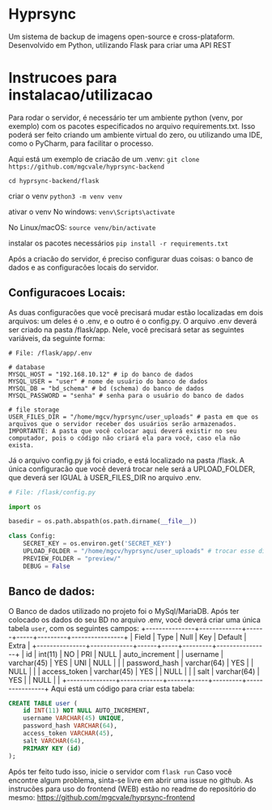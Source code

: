 # Hyprsync

Um sistema de backup de imagens open-source e cross-plataform.
Desenvolvido em Python, utilizando Flask para criar uma API REST

# Instrucoes para instalacao/utilizacao

Para rodar o servidor, é necessário ter um ambiente python (venv, por exemplo) com os pacotes especificados no arquivo requirements.txt.
Isso poderá ser feito criando um ambiente virtual do zero, ou utilizando uma IDE, como o PyCharm, para facilitar o processo.

Aqui está um exemplo de criacão de um .venv:
`git clone https://github.com/mgcvale/hyprsync-backend`

`cd hyprsync-backend/flask`

criar o venv
`python3 -m venv venv`

ativar o venv
No windows:
`venv\Scripts\activate`

No Linux/macOS:
`source venv/bin/activate`

instalar os pacotes necessários
`pip install -r requirements.txt`

Após a criacão do servidor, é preciso configurar duas coisas: o banco de dados e as configuracões locais do servidor.

## Configuracoes Locais:

As duas configuracões que você precisará mudar estão localizadas em dois arquivos: um deles é o .env, e o outro é o config.py.
O arquivo .env deverá ser criado na pasta /flask/app. Nele, você precisará setar as seguintes variáveis, da seguinte forma:

```
# File: /flask/app/.env

# database
MYSQL_HOST = "192.168.10.12" # ip do banco de dados
MYSQL_USER = "user" # nome de usuário do banco de dados
MYSQL_DB = "bd_schema" # bd (schema) do banco de dados
MYSQL_PASSWORD = "senha" # senha para o usuário do banco de dados

# file storage
USER_FILES_DIR = "/home/mgcv/hyprsync/user_uploads" # pasta em que os arquivos que o servidor receber dos usuários serão armazenados. IMPORTANTE: A pasta que você colocar aqui deverá existir no seu computador, pois o código não criará ela para você, caso ela não exista.
```

Já o arquivo config.py já foi criado, e está localizado na pasta /flask. A única configuracão que você deverá trocar nele será a UPLOAD_FOLDER, que deverá ser IGUAL à USER_FILES_DIR no arquivo .env.
```python
# File: /flask/config.py

import os

basedir = os.path.abspath(os.path.dirname(__file__))

class Config:
    SECRET_KEY = os.environ.get('SECRET_KEY')
    UPLOAD_FOLDER = "/home/mgcv/hyprsync/user_uploads" # trocar esse diretório pelo mesmo que você colocou em USER_FILES_DIR, no arquivo .env.
    PREVIEW_FOLDER = "preview/"
    DEBUG = False
```

## Banco de dados:

O Banco de dados utilizado no projeto foi o MySql/MariaDB.
Após ter colocado os dados do seu BD no arquivo .env, você deverá criar uma única tabela `user`, com os seguintes campos:
+---------------+-------------+------+-----+---------+----------------+
| Field         | Type        | Null | Key | Default | Extra          |
+---------------+-------------+------+-----+---------+----------------+
| id            | int(11)     | NO   | PRI | NULL    | auto_increment |
| username      | varchar(45) | YES  | UNI | NULL    |                |
| password_hash | varchar(64) | YES  |     | NULL    |                |
| access_token  | varchar(45) | YES  |     | NULL    |                |
| salt          | varchar(64) | YES  |     | NULL    |                |
+---------------+-------------+------+-----+---------+----------------+
Aqui está um código para criar esta tabela:
```sql
CREATE TABLE user (
    id INT(11) NOT NULL AUTO_INCREMENT,
    username VARCHAR(45) UNIQUE,
    password_hash VARCHAR(64),
    access_token VARCHAR(45),
    salt VARCHAR(64),
    PRIMARY KEY (id)
);
```

Após ter feito tudo isso, inicie o servidor com `flask run`
Caso você encontre algum problema, sinta-se livre em abrir uma issue no github.
As instrucões para uso do frontend (WEB) estão no readme do repositório do mesmo: https://github.com/mgcvale/hyprsync-frontend
